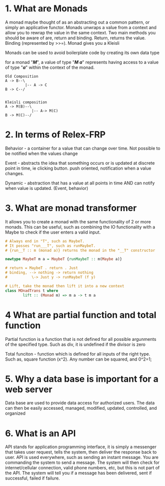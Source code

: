 # 1. What are Monads

A monad maybe thought of as an abstracting out a common pattern, or simply an applicative functor. Monads unwraps a value from a context and allow you to rewrap the value in the same context. Two main methods you should be aware of are, return and binding. Return, returns the value. Binding (represented by >>=). Monad gives you a Kleisli 

Monads can be used to avoid boilerplate code by creating its own data type

for a monad "***M***", a value of type "***M a***" represents having access to a value of type "***a***" within the context of the monad.

```
Old Composition
A -> B--\
         |-- A -> C
B -> C--/


Kleisli composition
A -> M(B)--\
            |-- A-> M(C)
B -> M(C)--/
```

# 2. In terms of Relex-FRP

Behavior - a container for a value that can change over time. Not possible to be notified when the values change

Event - abstracts the idea that something occurs or is updated at discrete point in time, ie clicking button. push oriented, notification when a value changes.

Dynamic - abstraction that has a value at all points in time AND can notify when value is updated.
(Event, behavior)

# 3. What are monad transformer

It allows you to create a monad with the same functionality of 2 or more monads. This can be useful, such as combining the IO functionality with a Maybe to check if the user enters a valid input.

```Haskell
# Always end in "T", such as MaybeT.
# It posses "run___T", such as runMaybeT.
# {run__T :: m (monad a)} returns the monad in the "__T" constructor

newtype MaybeT m a = MaybeT {runMaybeT :: m(Maybe a)}

# return = MaybeT . return . Just
# binding, --> nothing -> return nothing
#           \-> Just y -> runMaybeT (f y)

# Lift, take the monad then lift it into a new context
class MOnadTrans t where
        lift :: (Monad m) => m a -> t m a 
```

# 4 What are partial function and total function

Partial function is a function that is not defined for all possible argunments of the specified type. Such as div, it is undefined if the divisor is zero

Total funciton - function which is defined for all inputs of the right type. Such as, square function (x^2). Any number can be squared, and 0^2=1;

# 5. Why a data base is important for a web server

Data base are used to provide data access for authorized users. The data can then be easily accessed, managed, modified, updated, controlled, and organized

# 6. What is an API

API stands for application programming interface, it is simply a messenger that takes user request, tells the system, then deliver the response back to user. API is used everywhere, such as sending an instant message. You are commanding the system to send a message. The system will then check for internet/cellular connection, valid phone numbers, etc, but this is not part of the API. The system will tell you if a message has been delivered, sent if successful, failed if failure.

